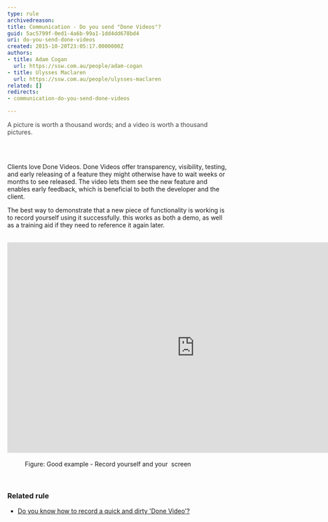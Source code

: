 ```yaml
---
type: rule
archivedreason: 
title: Communication - Do you send "Done Videos"?
guid: 5ac5799f-0ed1-4a6b-99a1-1dd4dd678bd4
uri: do-you-send-done-videos
created: 2015-10-20T23:05:17.0000000Z
authors:
- title: Adam Cogan
  url: https://ssw.com.au/people/adam-cogan
- title: Ulysses Maclaren
  url: https://ssw.com.au/people/ulysses-maclaren
related: []
redirects:
- communication-do-you-send-done-videos

---
```



<p><span style="color&#58;#444444;">​​​​A picture is worth a thousand words; and a&#160;</span><span style="color&#58;#444444;">​video is worth a thousand pictures.</span></p>
<br><excerpt class='endintro'></excerpt><br>
<p>Clients love Done Videos. Done V​ideos offer transparency, visibility, testing, and early releasing of a feature they might otherwise have to wait weeks or months to see released. The video&#160;lets them see the new feature and enables early feedback, which is beneficial to&#160;both the developer and the client.&#160;<br></p><p>The best way to demonstrate that a new piece of functionality is working is to record yourself using it successfully. this works as both a demo, as well as a training aid if they need to reference it again later.​​<br><br></p><div class="ms-rtestate-read ms-rte-embedcode ms-rte-embedil ms-rtestate-notify"> 
   <iframe width="853" height="480" src="https&#58;//www.youtube.com/embed/OhVYTOKCsWI" frameborder="0"></iframe>&#160;</div><dd class="ssw15-rteElement-FigureGood"> Figure&#58; Good example - Record yourself and your &#160;screen<br></dd>

<br><h3 class="ssw15-rteElement-H3">Related rule<br></h3><ul><li><a href="/_layouts/15/FIXUPREDIRECT.ASPX?WebId=3dfc0e07-e23a-4cbb-aac2-e778b71166a2&amp;TermSetId=07da3ddf-0924-4cd2-a6d4-a4809ae20160&amp;TermId=215be2dd-4a90-4f0f-a5fa-dbed2edca461">Do you know how to&#160;record a quick and dirty 'Done Video'?​</a></li></ul>


